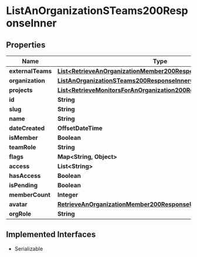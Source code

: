 

# ListAnOrganizationSTeams200ResponseInner


## Properties

| Name | Type | Description | Notes |
|------------ | ------------- | ------------- | -------------|
|**externalTeams** | [**List&lt;RetrieveAnOrganizationMember200ResponseExternalUsersInner&gt;**](RetrieveAnOrganizationMember200ResponseExternalUsersInner.md) |  |  [optional] |
|**organization** | [**ListAnOrganizationSTeams200ResponseInnerOrganization**](ListAnOrganizationSTeams200ResponseInnerOrganization.md) |  |  [optional] |
|**projects** | [**List&lt;RetrieveMonitorsForAnOrganization200ResponseInnerProject&gt;**](RetrieveMonitorsForAnOrganization200ResponseInnerProject.md) |  |  [optional] |
|**id** | **String** |  |  |
|**slug** | **String** |  |  |
|**name** | **String** |  |  |
|**dateCreated** | **OffsetDateTime** |  |  |
|**isMember** | **Boolean** |  |  |
|**teamRole** | **String** |  |  |
|**flags** | **Map&lt;String, Object&gt;** |  |  |
|**access** | **List&lt;String&gt;** |  |  |
|**hasAccess** | **Boolean** |  |  |
|**isPending** | **Boolean** |  |  |
|**memberCount** | **Integer** |  |  |
|**avatar** | [**RetrieveAnOrganizationMember200ResponseUserAvatar**](RetrieveAnOrganizationMember200ResponseUserAvatar.md) |  |  |
|**orgRole** | **String** |  |  |


## Implemented Interfaces

* Serializable



